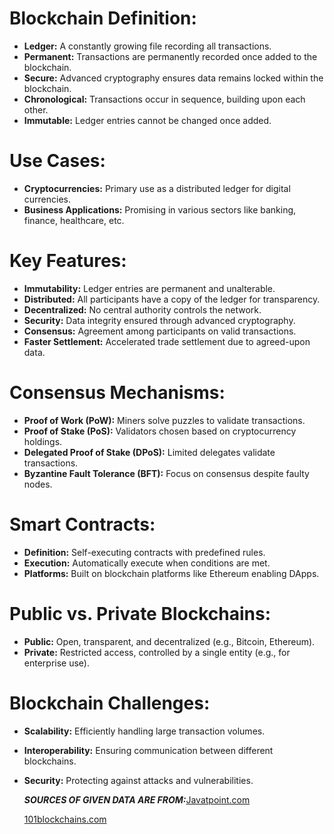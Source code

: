 
# Blockchain Definition:
- **Ledger:** A constantly growing file recording all transactions.
- **Permanent:** Transactions are permanently recorded once added to the blockchain.
- **Secure:** Advanced cryptography ensures data remains locked within the blockchain.
- **Chronological:** Transactions occur in sequence, building upon each other.
- **Immutable:** Ledger entries cannot be changed once added.

# Use Cases:
- **Cryptocurrencies:** Primary use as a distributed ledger for digital currencies.
- **Business Applications:** Promising in various sectors like banking, finance, healthcare, etc.

# Key Features:
- **Immutability:** Ledger entries are permanent and unalterable.
- **Distributed:** All participants have a copy of the ledger for transparency.
- **Decentralized:** No central authority controls the network.
- **Security:** Data integrity ensured through advanced cryptography.
- **Consensus:** Agreement among participants on valid transactions.
- **Faster Settlement:** Accelerated trade settlement due to agreed-upon data.

# Consensus Mechanisms:
- **Proof of Work (PoW):** Miners solve puzzles to validate transactions.
- **Proof of Stake (PoS):** Validators chosen based on cryptocurrency holdings.
- **Delegated Proof of Stake (DPoS):** Limited delegates validate transactions.
- **Byzantine Fault Tolerance (BFT):** Focus on consensus despite faulty nodes.

# Smart Contracts:
- **Definition:** Self-executing contracts with predefined rules.
- **Execution:** Automatically execute when conditions are met.
- **Platforms:** Built on blockchain platforms like Ethereum enabling DApps.

# Public vs. Private Blockchains:
- **Public:** Open, transparent, and decentralized (e.g., Bitcoin, Ethereum).
- **Private:** Restricted access, controlled by a single entity (e.g., for enterprise use).

# Blockchain Challenges:
- **Scalability:** Efficiently handling large transaction volumes.
- **Interoperability:** Ensuring communication between different blockchains.
- **Security:** Protecting against attacks and vulnerabilities.

  ***SOURCES OF GIVEN DATA ARE FROM:***[Javatpoint.com](https://www.javatpoint.com/blockchain-tutorial)
  
  [101blockchains.com](https://101blockchains.com/blockchain-fundamentals-presentation/)
